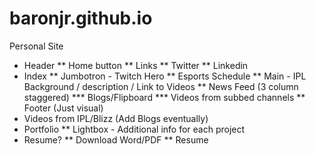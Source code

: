 # baronjr.github.io
Personal Site

* Header
** Home button
** Links
** Twitter
** Linkedin
* Index
** Jumbotron - Twitch Hero
** Esports Schedule
** Main - IPL Background / description / Link to Videos
** News Feed (3 column staggered)
*** Blogs/Flipboard
*** Videos from subbed channels
** Footer (Just visual)
* Videos from IPL/Blizz (Add Blogs eventually)
* Portfolio
** Lightbox - Additional info for each project
* Resume?
** Download Word/PDF
** Resume
